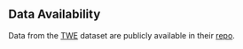 ## Data Availability

Data from the [TWE](https://truthandtrustonline.com/wp-content/uploads/2020/10/TTO03.pdf) dataset are publicly available in their [repo](https://github.com/leereak/propaganda-detection/blob/master/data/tweets/tweets.tsv).